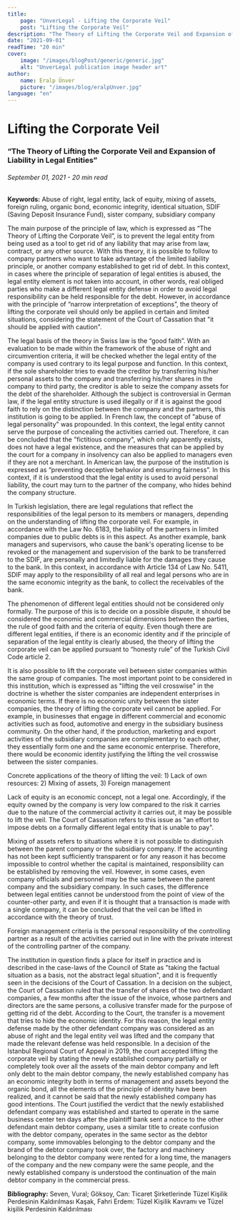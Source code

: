 ```yaml
---
title:
    page: "UnverLegal - Lifting the Corporate Veil"
    post: "Lifting the Corporate Veil"
description: "The Theory of Lifting the Corporate Veil and Expansion of Liability in Legal Entities"
date: "2021-09-01"
readTime: "20 min"
cover:
    image: "/images/blogPost/generic/generic.jpg"
    alt: "UnverLegal publication image header art"
author:
    name: Eralp Ünver
    picture: "/images/blog/eralpUnver.jpg"
language: "en"
---
```


# Lifting the Corporate Veil

### “The Theory of Lifting the Corporate Veil and Expansion of Liability in Legal Entities”

###### September 01, 2021 - 20 min read

**Keywords:** Abuse of right, legal entity, lack of equity, mixing of assets, foreign ruling, organic bond, economic integrity, identical situation, SDIF (Saving Deposit Insurance Fund), sister company, subsidiary company

The main purpose of the principle of law, which is expressed as “The Theory of Lifting the Corporate Veil”, is to prevent the legal entity from being used as a tool to get rid of any liability that may arise from law, contract, or any other source. With this theory, it is possible to follow to company partners who want to take advantage of the limited liability principle, or another company established to get rid of debt. In this context, in cases where the principle of separation of legal entities is abused, the legal entity element is not taken into account, in other words, real obliged parties who make a different legal entity defense in order to avoid legal responsibility can be held responsible for the debt. However, in accordance with the principle of “narrow interpretation of exceptions”, the theory of lifting the corporate veil should only be applied in certain and limited situations, considering the statement of the Court of Cassation that "it should be applied with caution". 

The legal basis of the theory in Swiss law is the “good faith”. With an evaluation to be made within the framework of the abuse of right and circumvention criteria, it will be checked whether the legal entity of the company is used contrary to its legal purpose and function. In this context, if the sole shareholder tries to evade the creditor by transferring his/her personal assets to the company and transferring his/her shares in the company to third party, the creditor is able to seize the company assets for the debt of the shareholder. Although the subject is controversial in German law, if the legal entity structure is used illegally or if it is against the good faith to rely on the distinction between the company and the partners, this institution is going to be applied. In French law, the concept of "abuse of legal personality" was propounded. In this context, the legal entity cannot serve the purpose of concealing the activities carried out. Therefore, it can be concluded that the "fictitious company", which only apparently exists, does not have a legal existence, and the measures that can be applied by the court for a company in insolvency can also be applied to managers even if they are not a merchant. In American law, the purpose of the institution is expressed as “preventing deceptive behavior and ensuring fairness”. In this context, if it is understood that the legal entity is used to avoid personal liability, the court may turn to the partner of the company, who hides behind the company structure. 

In Turkish legislation, there are legal regulations that reflect the responsibilities of the legal person to its members or managers, depending on the understanding of lifting the corporate veil. For example, in accordance with the Law No. 6183, the liability of the partners in limited companies due to public debts is in this aspect. As another example, bank managers and supervisors, who cause the bank's operating license to be revoked or the management and supervision of the bank to be transferred to the SDIF, are personally and limitedly liable for the damages they cause to the bank. In this context, in accordance with Article 134 of Law No. 5411, SDIF may apply to the responsibility of all real and legal persons who are in the same economic integrity as the bank, to collect the receivables of the bank. 

The phenomenon of different legal entities should not be considered only formally. The purpose of this is to decide on a possible dispute, it should be considered the economic and commercial dimensions between the parties, the rule of good faith and the criteria of equity. Even though there are different legal entities, if there is an economic identity and if the principle of separation of the legal entity is clearly abused, the theory of lifting the corporate veil can be applied pursuant to “honesty rule” of the Turkish Civil Code article 2. 

It is also possible to lift the corporate veil between sister companies within the same group of companies. The most important point to be considered in this institution, which is expressed as "lifting the veil crosswise" in the doctrine is whether the sister companies are independent enterprises in economic terms. If there is no economic unity between the sister companies, the theory of lifting the corporate veil cannot be applied. For example, in businesses that engage in different commercial and economic activities such as food, automotive and energy in the subsidiary business community. On the other hand, if the production, marketing and export activities of the subsidiary companies are complementary to each other, they essentially form one and the same economic enterprise. Therefore, there would be economic identity justifying the lifting the veil crosswise between the sister companies. 

Concrete applications of the theory of lifting the veil:
	1) Lack of own resources:
	2) Mixing of assets,
	3) Foreign management

Lack of equity is an economic concept, not a legal one. Accordingly, if the equity owned by the company is very low compared to the risk it carries due to the nature of the commercial activity it carries out, it may be possible to lift the veil. The Court of Cassation refers to this issue as "an effort to impose debts on a formally different legal entity that is unable to pay". 

Mixing of assets refers to situations where it is not possible to distinguish between the parent company or the subsidiary company. If the accounting has not been kept sufficiently transparent or for any reason it has become impossible to control whether the capital is maintained, responsibility can be established by removing the veil. However, in some cases, even company officials and personnel may be the same between the parent company and the subsidiary company. In such cases, the difference between legal entities cannot be understood from the point of view of the counter-other party, and even if it is thought that a transaction is made with a single company, it can be concluded that the veil can be lifted in accordance with the theory of trust.

Foreign management criteria is the personal responsibility of the controlling partner as a result of the activities carried out in line with the private interest of the controlling partner of the company. 

The institution in question finds a place for itself in practice and is described in the case-laws of the Council of State as "taking the factual situation as a basis, not the abstract legal situation", and it is frequently seen in the decisions of the Court of Cassation. In a decision on the subject, the Court of Cassation ruled that the transfer of shares of the two defendant companies, a few months after the issue of the invoice, whose partners and directors are the same persons,   a collusive transfer made for the purpose of getting rid of the debt. According to the Court, the transfer is a movement that tries to hide the economic identity. For this reason, the legal entity defense made by the other defendant company was considered as an abuse of right and the legal entity veil was lifted and the company that made the relevant defense was held responsible. In a decision of the Istanbul Regional Court of Appeal in 2019, the court accepted lifting the corporate veil by stating the newly established company partially or completely took over all the assets of the main debtor company and left only debt to the main debtor company, the newly established company has an economic integrity both in terms of management and assets beyond the organic bond, all the elements of the principle of identity have been realized, and it cannot be said that the newly established company has good intentions. The Court justified the verdict that the newly established defendant company was established and started to operate in the same business center ten days after the plaintiff bank sent a notice to the other defendant main debtor company, uses a similar title to create confusion with the debtor company, operates in the same sector as the debtor company, some immovables belonging to the debtor company and the brand of the debtor company took over, the factory and machinery belonging to the debtor company were rented for a long time, the managers of the company and the new company were the same people, and the newly established company is understood the continuation of the main debtor company in the commercial press. 

**Bibliography:** 
Seven, Vural; Göksoy, Can: Ticaret Şirketlerinde Tüzel Kişilik Perdesinin Kaldırılması
Kaşak, Fahri Erdem: Tüzel Kişilik Kavramı ve Tüzel kişilik Perdesinin Kaldırılması
